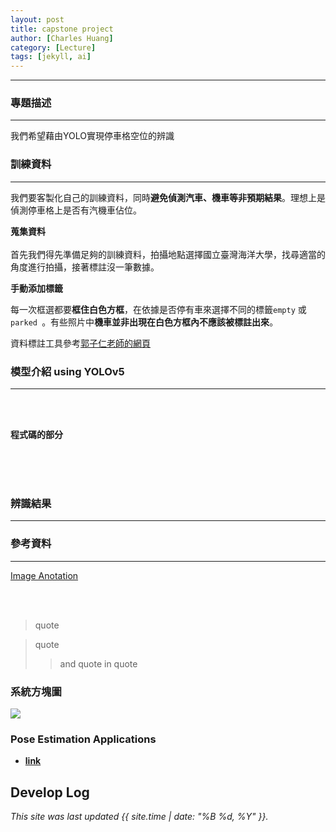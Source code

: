 ```yaml
---
layout: post
title: capstone project
author: [Charles Huang]
category: [Lecture]
tags: [jekyll, ai]
---
```




---




### 專題描述
---

我們希望藉由YOLO實現停車格空位的辨識<br>

### 訓練資料
---
我們要客製化自己的訓練資料，同時**避免偵測汽車、機車等非預期結果**。理想上是偵測停車格上是否有汽機車佔位。<br>



**蒐集資料**<br><br>
首先我們得先準備足夠的訓練資料，拍攝地點選擇國立臺灣海洋大學，找尋適當的角度進行拍攝，接著標註沒一筆數據。<br>

**手動添加標籤**

每一次框選都要**框住白色方框**，在依據是否停有車來選擇不同的標籤```empty``` 或 ```parked ```。有些照片中**機車並非出現在白色方框內不應該被標註出來**。<br>

資料標註工具參考[郭子仁老師的網頁](https://rkuo2000.github.io/AI-course/lecture/2022/10/13/Object-Detection-Exercises.html)

### 模型介紹 using YOLOv5
---
<br><br>

**程式碼的部分**


<br><br><br>

### 辨識結果
---

### 參考資料
---

[Image Anotation](https://rkuo2000.github.io/AI-course/lecture/2022/10/13/Object-Detection-Exercises.html
)<br><br>


<br>

>quote

>quote
>>and quote in quote


### 系統方塊圖

![](https://github.com/rkuo2000/AI-course/blob/gh-pages/images/Stock_LSTM.png?raw=true)


### Pose Estimation Applications
* **[link](https://johnsonfitnesslive.com/?action=mirror_pro_intro)**<br/>







## Develop Log


*This site was last updated {{ site.time | date: "%B %d, %Y" }}.*

